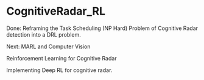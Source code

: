 # CognitiveRadar_RL

Done: Reframing the Task Scheduling (NP Hard) Problem of Cognitive Radar detection into a DRL problem.

Next: MARL and Computer Vision


Reinforcement Learning for Cognitive Radar

Implementing Deep RL for cognitive radar. 

